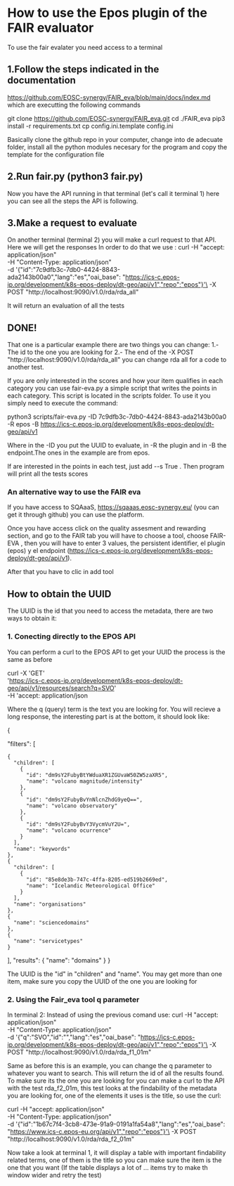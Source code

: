 # How to use the Epos plugin of the FAIR evaluator 
To use the fair evalater you need access to a terminal 

## 1.Follow the steps indicated in the  documentation
https://github.com/EOSC-synergy/FAIR_eva/blob/main/docs/index.md which are executting the following commands

git clone https://github.com/EOSC-synergy/FAIR_eva.git
cd ./FAIR_eva
pip3 install -r requirements.txt
cp config.ini.template config.ini

Basically clone the github repo in your computer, change into de adecuate folder, install all the python modules necesary for the program  and copy the template for the configuration file 

## 2.Run fair.py (python3 fair.py)

Now you have the API running in that terminal (let's call it terminal 1) here you can see all the steps the API is following.


## 3.Make a request to evaluate  
On another terminal (terminal 2) you will make a curl request to that API. Here we will get the responses
In order to do that we use :
curl  -H  "accept: application/json"\
      -H  "Content-Type: application/json" \
      -d '{"id":"7c9dfb3c-7db0-4424-8843-ada2143b00a0","lang":"es","oai_base":  "https://ics-c.epos-ip.org/development/k8s-epos-deploy/dt-geo/api/v1","repo":"epos"}'\
      -X POST "http://localhost:9090/v1.0/rda/rda_all"

It will return an evaluation of all the tests 
## DONE!

That one is a particular example there are two things you can change:
1.- The id to the one you are looking for 
2.- The end of the -X POST "http://localhost:9090/v1.0/rda/rda_all" you can change rda all for a code to another test.

If you are only interested in the scores and how your item qualifies in each category you can use fair-eva.py a simple script that writes the points in each category. This script is located in the scripts folder.
To use it you simply need to execute the command:

python3 scripts/fair-eva.py -ID 7c9dfb3c-7db0-4424-8843-ada2143b00a0 -R epos -B https://ics-c.epos-ip.org/development/k8s-epos-deploy/dt-geo/api/v1

Where in the -ID you put the UUID to evaluate, in -R the plugin  and in -B the endpoint.The ones in the example are from epos.

If are interested in the points in each test, just add --s True .
Then program will print all the tests scores

### An alternative way to use the FAIR eva
If you have access to SQAaaS, https://sqaaas.eosc-synergy.eu/ (you can get it through github) you can use the platform.

Once you have access click on the quality assesment and rewarding section, and go to the FAIR tab you will have to choose a tool, choose FAIR-EVA , then you will have to enter 3 values, the persistent identifier, el plugin (epos) y el endpoint (https://ics-c.epos-ip.org/development/k8s-epos-deploy/dt-geo/api/v1).

After that you have to clic in add tool 


## How to obtain the UUID
The UUID is the id  that you need to access the metadata, there are two ways to obtain it: 

### 1. Conecting directly to the EPOS API

You can perform a curl to the EPOS API to get your UUID the process is the same as before 

curl -X 'GET' \
  'https://ics-c.epos-ip.org/development/k8s-epos-deploy/dt-geo/api/v1/resources/search?q=SVO' \
  -H 'accept: application/json

Where the q (query) term is the text you are looking for. You will recieve a long response, the interesting part is at the bottom, it should look like:

{

  "filters": [
  
    {
      "children": [
        {
          "id": "dm9sY2FubyBtYWduaXR1ZGUvaW50ZW5zaXR5",
          "name": "volcano magnitude/intensity"
        },
        {
          "id": "dm9sY2FubyBvYnNlcnZhdG9yeQ==",
          "name": "volcano observatory"
        },
        {
          "id": "dm9sY2FubyBvY3VycmVuY2U=",
          "name": "volcano ocurrence"
        }
      ],
      "name": "keywords"
    },
    {
      "children": [
        {
          "id": "85e8de3b-747c-4ffa-8205-ed519b2669ed",
          "name": "Icelandic Meteorological Office"
        }
      ],
      "name": "organisations"
    },
    {
      "name": "sciencedomains"
    },
    {
      "name": "servicetypes"
    }
  ],
  "results": {
    "name": "domains"
  }
}



The UUID is the "id" in "children" and "name". 
You may get more than one item, make sure you copy the UUID  of the one you are looking for 



### 2. Using the Fair_eva tool q parameter
In terminal 2:
Instead of using the previous comand use: 
curl  -H  "accept: application/json"\
      -H  "Content-Type: application/json" \
      -d '{"q":"SVO","id":"","lang":"es","oai_base":  "https://ics-c.epos-ip.org/development/k8s-epos-deploy/dt-geo/api/v1","repo":"epos"}'\
      -X POST "http://localhost:9090/v1.0/rda/rda_f1_01m"

Same as before this is an example, you can change the q parameter to whatever you want to search. This will return the id of all the results found. To make sure its the one you are looking for you can make a curl to the API with the test  rda_f2_01m, this test looks at the findability of the metadata you are looking for, one of the elements it uses is the title, so use the curl:

curl  -H  "accept: application/json"\
      -H  "Content-Type: application/json" \
      -d '{"id":"1b67c7f4-3cb8-473e-91a9-0191a1fa54a8","lang":"es","oai_base":  "https://www.ics-c.epos-eu.org/api/v1","repo":"epos"}'\
      -X POST "http://localhost:9090/v1.0/rda/rda_f2_01m"


Now take a look at terminal 1, it will display a table with important findability related terms, one of them is the title so you can make sure the item is the one that you want (If the table displays a lot of ... items try to make th window wider and retry the test)

